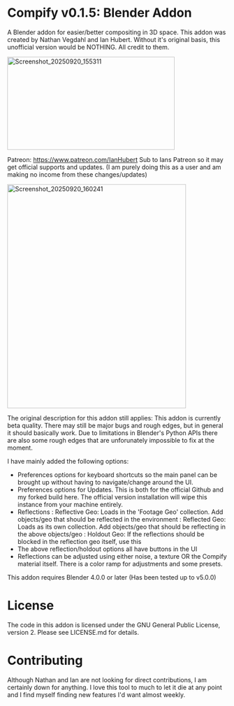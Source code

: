 # Compify v0.1.5: Blender Addon
A Blender addon for easier/better compositing in 3D space.
This addon was created by Nathan Vegdahl and Ian Hubert. Without it's original basis, this unofficial version would be NOTHING. All credit to them.

<img width="383" height="213" alt="Screenshot_20250920_155311" src="https://github.com/user-attachments/assets/8fb013da-f923-4d66-9a96-b6798e73da52" />

Patreon: https://www.patreon.com/IanHubert
Sub to Ians Patreon so it may get official supports and updates.
(I am purely doing this as a user and am making no income from these changes/updates)

<img width="409" height="513" alt="Screenshot_20250920_160241" src="https://github.com/user-attachments/assets/eec98d54-c287-4f73-8473-025e0852036e" />

The original description for this addon still applies:
  This addon is currently beta quality. There may still be major bugs and rough edges, but in general it should basically work. Due to limitations in Blender's Python APIs there are also some rough edges that are unforunately impossible to fix at the moment.

I have mainly added the following options:
 - Preferences options for keyboard shortcuts so the main panel can be brought up without having to navigate/change around the UI.
 - Preferences options for Updates. This is both for the official Github and my forked build here. The official version installation will wipe this instance from your machine entirely.
 - Reflections
     : Reflective Geo: Loads in the 'Footage Geo' collection. Add objects/geo that should be reflected in the environment
     : Reflected Geo: Loads as its own collection. Add objects/geo that should be reflecting in the above objects/geo
     : Holdout Geo: If the reflections should be blocked in the reflection geo itself, use this
 - The above reflection/holdout options all have buttons in the UI
 - Reflections can be adjusted using either noise, a texture OR the Compify material itself. There is a color ramp for adjustments and some presets.

This addon requires Blender 4.0.0 or later (Has been tested up to v5.0.0)


# License

The code in this addon is licensed under the GNU General Public License, version 2.  Please see LICENSE.md for details.


# Contributing
Although Nathan and Ian are not looking for direct contributions, I am certainly down for anything. I love this tool to much to let it die at any point and I find myself finding new features I'd want almost weekly.
